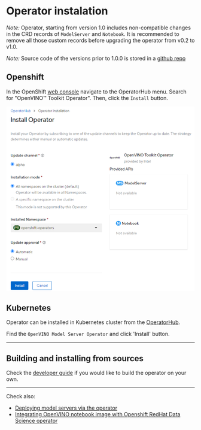 # Operator instalation

*Note:* Operator, starting from version 1.0 includes non-compatible changes in the CRD records of `ModelServer` and `Notebook`.
It is recommended to remove all those custom records before upgrading the operator from v0.2 to v1.0. 

*Note:* Source code of the versions prior to 1.0.0 is stored in a [github repo](https://github.com/openvinotoolkit/model_server/tree/v2022.1/extras)

## Openshift

In the OpenShift [web console](https://docs.openshift.com/container-platform/4.10/web_console/web-console.html) navigate to the OperatorHub menu. Search for "OpenVINO™ Toolkit Operator". Then, click the `Install` button.

![installation](install.png)

## Kubernetes

Operator can be installed in Kubernetes cluster from the [OperatorHub](https://operatorhub.io/operator).

Find the `OpenVINO Model Server Operator` and click 'Install' button.

***

## Building and installing from sources

Check the [developer guide](developer_guide.md) if you would like to build the operator on your own.

***

Check also:
- [Deploying model servers via the operator](./modelserver.md)
- [Integrating OpenVINO notebook image with Openshift RedHat Data Science operator](./notebook_in_rhods.md)
